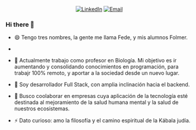 <p align="center">    
    <a href="https://www.linkedin.com/in/federico-folmer-356130191/"><img alt="LinkedIn" title="LinkedIn" src="https://custom-icon-badges.demolab.com/badge/-LinkedIn-231b2e?style=for-the-badge&logoColor=F8D866&logo=LinkedIn"/></a>
    <a href="mailto:fedefolmer00@gmail.com"><img src="https://custom-icon-badges.demolab.com/badge/-Email-231b2e?style=for-the-badge&logoColor=F8D866&logo=gmail" alt="Email"></a>
</p>

### Hi there 👋

- 😄 Tengo tres nombres, la gente me llama Fede, y mis alumnos Folmer.
- 
- 🔭 Actualmente trabajo como profesor en Biología. Mi objetivo es ir aumentando y consolidando conocimientos en programación, para trabajr 100% remoto, y aportar a la sociedad desde un nuevo lugar. 
- 🌱 Soy desarrollador Full Stack, con amplia inclinación hacia el backend. 
- 👯 Busco coolaborar en empresas cuya aplicación de la tecnología esté destinada al mejoramiento de la salud humana mental y la salud de nuestros ecosistemas. 


- ⚡ Dato curioso: amo la filosofía y el camino espiritual de la Kábala judía.
